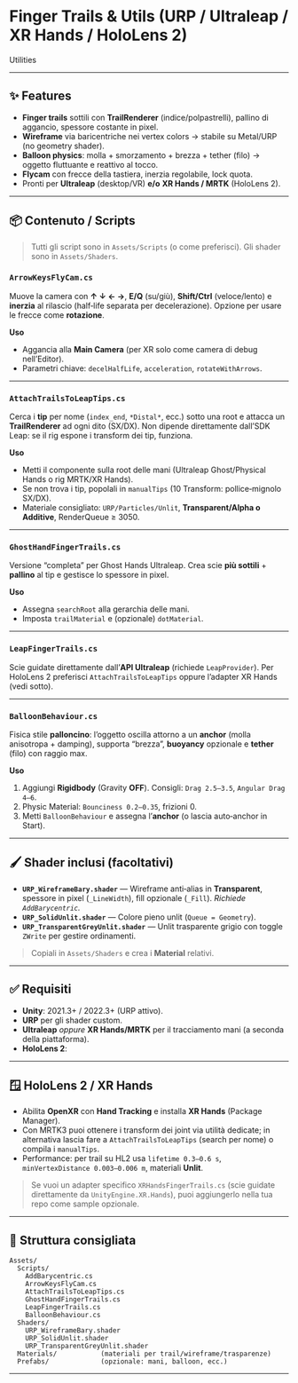 # Finger Trails & Utils (URP / Ultraleap / XR Hands / HoloLens 2)

Utilities

---

## ✨ Features

* **Finger trails** sottili con **TrailRenderer** (indice/polpastrelli), pallino di aggancio, spessore costante in pixel.
* **Wireframe** via baricentriche nei vertex colors → stabile su Metal/URP (no geometry shader).
* **Balloon physics**: molla + smorzamento + brezza + tether (filo) → oggetto fluttuante e reattivo al tocco.
* **Flycam** con frecce della tastiera, inerzia regolabile, lock quota.
* Pronti per **Ultraleap** (desktop/VR) **e/o** **XR Hands / MRTK** (HoloLens 2).

---

## 📦 Contenuto / Scripts

> Tutti gli script sono in `Assets/Scripts` (o come preferisci). Gli shader sono in `Assets/Shaders`.


### `ArrowKeysFlyCam.cs`

Muove la camera con **↑ ↓ ← →**, **E/Q** (su/giù), **Shift/Ctrl** (veloce/lento) e **inerzia** al rilascio (half‑life separata per decelerazione). Opzione per usare le frecce come **rotazione**.

**Uso**

* Aggancia alla **Main Camera** (per XR solo come camera di debug nell’Editor).
* Parametri chiave: `decelHalfLife`, `acceleration`, `rotateWithArrows`.

---

### `AttachTrailsToLeapTips.cs`

Cerca i **tip** per nome (`index_end`, `*Distal*`, ecc.) sotto una root e attacca un **TrailRenderer** ad ogni dito (SX/DX). Non dipende direttamente dall’SDK Leap: se il rig espone i transform dei tip, funziona.

**Uso**

* Metti il componente sulla root delle mani (Ultraleap Ghost/Physical Hands o rig MRTK/XR Hands).
* Se non trova i tip, popolali in `manualTips` (10 Transform: pollice‑mignolo SX/DX).
* Materiale consigliato: `URP/Particles/Unlit`, **Transparent/Alpha o Additive**, RenderQueue ≥ 3050.

---

### `GhostHandFingerTrails.cs`

Versione “completa” per Ghost Hands Ultraleap. Crea scie **più sottili** + **pallino** al tip e gestisce lo spessore in pixel.

**Uso**

* Assegna `searchRoot` alla gerarchia delle mani.
* Imposta `trailMaterial` e (opzionale) `dotMaterial`.

---

### `LeapFingerTrails.cs`

Scie guidate direttamente dall’**API Ultraleap** (richiede `LeapProvider`). Per HoloLens 2 preferisci `AttachTrailsToLeapTips` oppure l’adapter XR Hands (vedi sotto).

---

### `BalloonBehaviour.cs`

Fisica stile **palloncino**: l’oggetto oscilla attorno a un **anchor** (molla anisotropa + damping), supporta “brezza”, **buoyancy** opzionale e **tether** (filo) con raggio max.

**Uso**

1. Aggiungi **Rigidbody** (Gravity **OFF**). Consigli: `Drag 2.5–3.5`, `Angular Drag 4–6`.
2. Physic Material: `Bounciness 0.2–0.35`, frizioni 0.
3. Metti `BalloonBehaviour` e assegna l’**anchor** (o lascia auto‑anchor in Start).

---

## 🖌️ Shader inclusi (facoltativi)

* **`URP_WireframeBary.shader`** — Wireframe anti‑alias in **Transparent**, spessore in pixel (`_LineWidth`), fill opzionale (`_Fill`). *Richiede `AddBarycentric`.*
* **`URP_SolidUnlit.shader`** — Colore pieno unlit (`Queue = Geometry`).
* **`URP_TransparentGreyUnlit.shader`** — Unlit trasparente grigio con toggle `ZWrite` per gestire ordinamenti.

> Copiali in `Assets/Shaders` e crea i **Material** relativi.

---

## ✅ Requisiti

* **Unity**: 2021.3+ / 2022.3+ (URP attivo).
* **URP** per gli shader custom.
* **Ultraleap** *oppure* **XR Hands/MRTK** per il tracciamento mani (a seconda della piattaforma).
* **HoloLens 2**: 

---



## 🪟 HoloLens 2 / XR Hands

* Abilita **OpenXR** con **Hand Tracking** e installa **XR Hands** (Package Manager).
* Con MRTK3 puoi ottenere i transform dei joint via utilità dedicate; in alternativa lascia fare a `AttachTrailsToLeapTips` (search per nome) o compila i `manualTips`.
* Performance: per trail su HL2 usa `lifetime 0.3–0.6 s`, `minVertexDistance 0.003–0.006 m`, materiali **Unlit**.

> Se vuoi un adapter specifico `XRHandsFingerTrails.cs` (scie guidate direttamente da `UnityEngine.XR.Hands`), puoi aggiungerlo nella tua repo come sample opzionale.

---

## 📁 Struttura consigliata

```
Assets/
  Scripts/
    AddBarycentric.cs
    ArrowKeysFlyCam.cs
    AttachTrailsToLeapTips.cs
    GhostHandFingerTrails.cs
    LeapFingerTrails.cs
    BalloonBehaviour.cs
  Shaders/
    URP_WireframeBary.shader
    URP_SolidUnlit.shader
    URP_TransparentGreyUnlit.shader
  Materials/           (materiali per trail/wireframe/trasparenze)
  Prefabs/             (opzionale: mani, balloon, ecc.)
```

---
